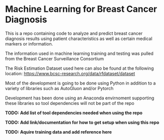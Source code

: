 # Machine Learning for Breast Cancer Diagnosis
This is a repo containing code to analyze and predict breast cancer diagnosis results using patient characteristics as well as certain medical markers or information. 

The information used in machine learning training and testing was pulled from the Breast Cancer Surveillance Consortium


The Risk Estimation Dataset used here can also be found at the following location: https://www.bcsc-research.org/data/rfdataset/dataset 

Most of the development is going to be done using Python in addition to a variety of libraries such as AutoGluon and/or Pytorch

Development has been done using an Anaconda envirnoment supporting these libraries so tool dependencies will not be part of the repo 


**TODO: Add list of tool dependencies needed when using the repo**

**TODO: Add link/documentation for how to get setup when using this repo**

**TODO: Aquire training data and add reference here**

